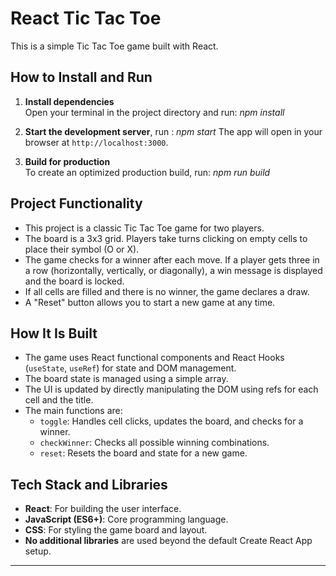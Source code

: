 # React Tic Tac Toe

This is a simple Tic Tac Toe game built with React.

## How to Install and Run

1. **Install dependencies**  
   Open your terminal in the project directory and run: _npm install_
2. **Start the development server**, run : _npm start_
   The app will open in your browser at `http://localhost:3000`.

3. **Build for production**  
   To create an optimized production build, run: _npm run build_

## Project Functionality

- This project is a classic Tic Tac Toe game for two players.
- The board is a 3x3 grid. Players take turns clicking on empty cells to place their symbol (O or X).
- The game checks for a winner after each move. If a player gets three in a row (horizontally, vertically, or diagonally), a win message is displayed and the board is locked.
- If all cells are filled and there is no winner, the game declares a draw.
- A "Reset" button allows you to start a new game at any time.

## How It Is Built

- The game uses React functional components and React Hooks (`useState`, `useRef`) for state and DOM management.
- The board state is managed using a simple array.
- The UI is updated by directly manipulating the DOM using refs for each cell and the title.
- The main functions are:
  - `toggle`: Handles cell clicks, updates the board, and checks for a winner.
  - `checkWinner`: Checks all possible winning combinations.
  - `reset`: Resets the board and state for a new game.

## Tech Stack and Libraries

- **React**: For building the user interface.
- **JavaScript (ES6+)**: Core programming language.
- **CSS**: For styling the game board and layout.
- **No additional libraries** are used beyond the default Create React App setup.

---
